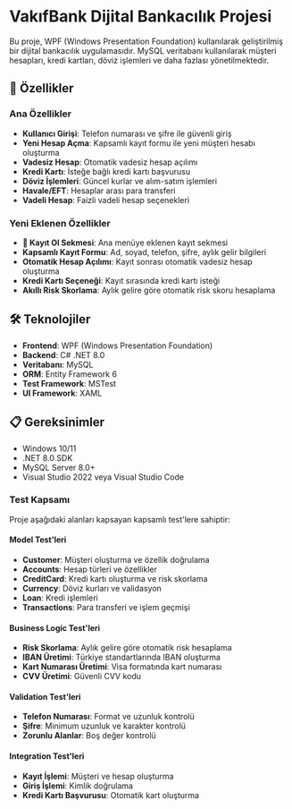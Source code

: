 # VakıfBank Dijital Bankacılık Projesi

Bu proje, WPF (Windows Presentation Foundation) kullanılarak geliştirilmiş bir dijital bankacılık uygulamasıdır. MySQL veritabanı kullanılarak müşteri hesapları, kredi kartları, döviz işlemleri ve daha fazlası yönetilmektedir.

## 🚀 Özellikler

### Ana Özellikler
- **Kullanıcı Girişi**: Telefon numarası ve şifre ile güvenli giriş
- **Yeni Hesap Açma**: Kapsamlı kayıt formu ile yeni müşteri hesabı oluşturma
- **Vadesiz Hesap**: Otomatik vadesiz hesap açılımı
- **Kredi Kartı**: İsteğe bağlı kredi kartı başvurusu
- **Döviz İşlemleri**: Güncel kurlar ve alım-satım işlemleri
- **Havale/EFT**: Hesaplar arası para transferi
- **Vadeli Hesap**: Faizli vadeli hesap seçenekleri

### Yeni Eklenen Özellikler
- **📝 Kayıt Ol Sekmesi**: Ana menüye eklenen kayıt sekmesi
- **Kapsamlı Kayıt Formu**: Ad, soyad, telefon, şifre, aylık gelir bilgileri
- **Otomatik Hesap Açılımı**: Kayıt sonrası otomatik vadesiz hesap oluşturma
- **Kredi Kartı Seçeneği**: Kayıt sırasında kredi kartı isteği
- **Akıllı Risk Skorlama**: Aylık gelire göre otomatik risk skoru hesaplama

## 🛠️ Teknolojiler

- **Frontend**: WPF (Windows Presentation Foundation)
- **Backend**: C# .NET 8.0
- **Veritabanı**: MySQL
- **ORM**: Entity Framework 6
- **Test Framework**: MSTest
- **UI Framework**: XAML

## 📋 Gereksinimler

- Windows 10/11
- .NET 8.0 SDK
- MySQL Server 8.0+
- Visual Studio 2022 veya Visual Studio Code


### Test Kapsamı
Proje aşağıdaki alanları kapsayan kapsamlı test'lere sahiptir:

#### Model Test'leri
- **Customer**: Müşteri oluşturma ve özellik doğrulama
- **Accounts**: Hesap türleri ve özellikler
- **CreditCard**: Kredi kartı oluşturma ve risk skorlama
- **Currency**: Döviz kurları ve validasyon
- **Loan**: Kredi işlemleri
- **Transactions**: Para transferi ve işlem geçmişi

#### Business Logic Test'leri
- **Risk Skorlama**: Aylık gelire göre otomatik risk hesaplama
- **IBAN Üretimi**: Türkiye standartlarında IBAN oluşturma
- **Kart Numarası Üretimi**: Visa formatında kart numarası
- **CVV Üretimi**: Güvenli CVV kodu

#### Validation Test'leri
- **Telefon Numarası**: Format ve uzunluk kontrolü
- **Şifre**: Minimum uzunluk ve karakter kontrolü
- **Zorunlu Alanlar**: Boş değer kontrolü

#### Integration Test'leri
- **Kayıt İşlemi**: Müşteri ve hesap oluşturma
- **Giriş İşlemi**: Kimlik doğrulama
- **Kredi Kartı Başvurusu**: Otomatik kart oluşturma

